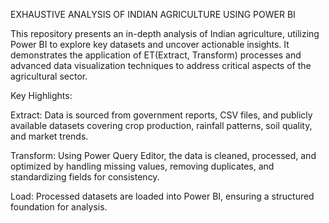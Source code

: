 EXHAUSTIVE ANALYSIS OF INDIAN AGRICULTURE USING POWER BI

This repository presents an in-depth analysis of Indian agriculture, utilizing Power BI to explore key datasets and uncover actionable insights. It demonstrates the application of ET(Extract, Transform) processes and advanced data visualization techniques to address critical aspects of the agricultural sector.

Key Highlights:

Extract: Data is sourced from government reports, CSV files, and publicly available datasets covering crop production, rainfall patterns, soil quality, and market trends.

Transform: Using Power Query Editor, the data is cleaned, processed, and optimized by handling missing values, removing duplicates, and standardizing fields for consistency.

Load: Processed datasets are loaded into Power BI, ensuring a structured foundation for analysis.

